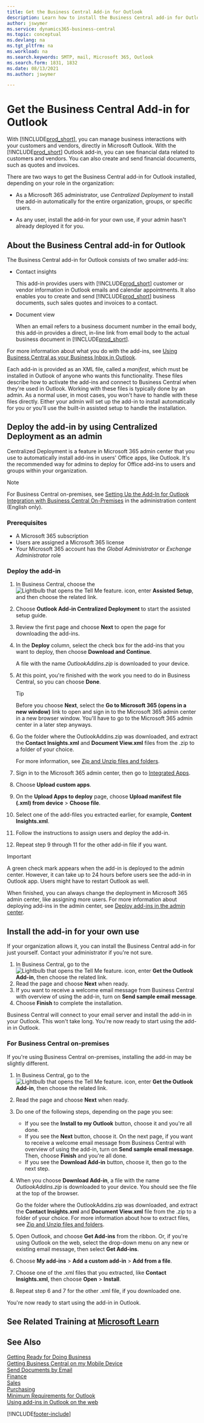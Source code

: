 ```yaml
---
title: Get the Business Central Add-in for Outlook
description: Learn how to install the Business Central add-in for Outlook for your organization or for your own use. 
author: jswymer
ms.service: dynamics365-business-central
ms.topic: conceptual
ms.devlang: na
ms.tgt_pltfrm: na
ms.workload: na
ms.search.keywords: SMTP, mail, Microsoft 365, Outlook
ms.search.form: 1831, 1832
ms.date: 08/13/2021
ms.author: jswymer

---
```

# Get the Business Central Add-in for Outlook

With [!INCLUDE[prod_short](includes/prod_short.md)], you can manage business interactions with your customers and vendors, directly in Microsoft Outlook. With the [!INCLUDE[prod_short](includes/prod_short.md)] Outlook add-in, you can see financial data related to customers and vendors. You can also create and send financial documents, such as quotes and invoices.  

There are two ways to get the Business Central add-in for Outlook installed, depending on your role in the organization:

- As a Microsoft 365 administrator, use *Centralized Deployment* to install the add-in automatically for the entire organization, groups, or specific users.

- As any user, install the add-in for your own use, if your admin hasn't already deployed it for you.

## About the Business Central add-in for Outlook

The Business Central add-in for Outlook consists of two smaller add-ins:

- Contact insights

    This add-in provides users with [!INCLUDE[prod_short](includes/prod_short.md)] customer or vendor information in Outlook emails and calendar appointments. It also enables you to create and send [!INCLUDE[prod_short](includes/prod_short.md)] business documents, such sales quotes and invoices to a contact. <!--To support these task, the add-in adds actions to the Outlook ribbon, in the **Business Central** group. --> 

- Document view

    When an email refers to a business document number in the email body, this add-in provides a direct, in-line link from email body to the actual business document in [!INCLUDE[prod_short](includes/prod_short.md)].

For more information about what you do with the add-ins, see [Using Business Central as your Business Inbox in Outlook](work-outlook-addin.md).

Each add-in is provided as an XML file, called a *manifest*, which must be installed in Outlook of anyone who wants this functionality. These files describe how to activate the add-ins and connect to Business Central when they're used in Outlook. Working with these files is typically done by an admin. As a normal user, in most cases, you won't have to handle with these files directly. Either your admin will set up the add-in to install automatically for you or you'll use the built-in assisted setup to handle the installation.

## Deploy the add-in by using Centralized Deployment as an admin

Centralized Deployment is a feature in Microsoft 365 admin center that you use to automatically install add-ins in users' Office apps, like Outlook. It's the recommended way for admins to deploy for Office add-ins to users and groups within your organization.

> [!NOTE]
> For Business Central on-premises, see [Setting Up the Add-In for Outlook Integration with Business Central On-Premises](/dynamics365/business-central/dev-itpro/administration/setting-up-office-add-ins-outlook-inbox) in the administration content (English only).

### Prerequisites

- A Microsoft 365 subscription  
- Users are assigned a Microsoft 365 license  
- Your Microsoft 365 account has the *Global Administrator* or *Exchange Administrator* role

### Deploy the add-in

1. In Business Central, choose the ![Lightbulb that opens the Tell Me feature.](media/ui-search/search_small.png "Tell me what you want to do") icon, enter **Assisted Setup**, and then choose the related link.
2. Choose **Outlook Add-in Centralized Deployment** to start the assisted setup guide.
3. Review the first page and choose **Next** to open the page for downloading the add-ins.
4. In the **Deploy** column, select the check box for the add-ins that you want to deploy, then choose **Download and Continue**.

    A file with the name *OutlookAddins.zip* is downloaded to your device.

5. At this point, you're finished with the work you need to do in Business Central, so you can choose **Done**.

   >[!TIP]
   > Before you choose **Next**, select the **Go to Microsoft 365 (opens in a new window)** link to open and sign in to the Microsoft 365 admin center in a new browser window. You'll have to go to the Microsoft 365 admin center in a later step anyways.

6. Go the folder where the OutlookAddins.zip was downloaded, and extract the **Contact Insights.xml** and **Document View.xml** files from the .zip to a folder of your choice.

    For more information, see [Zip and Unzip files and folders](https://support.microsoft.com/en-us/windows/zip-and-unzip-files-8d28fa72-f2f9-712f-67df-f80cf89fd4e5).
7. Sign in to the Microsoft 365 admin center, then go to [Integrated Apps](https://go.microsoft.com/fwlink/?linkid=2163967).

8. Choose **Upload custom apps**.
9. On the **Upload Apps to deploy** page, choose **Upload manifest file (.xml) from device** > **Choose file**.
10. Select one of the add-files you extracted earlier, for example, **Content Insights.xml**.
11. Follow the instructions to assign users and deploy the add-in.
12. Repeat step 9 through 11 for the other add-in file if you want.

> [!IMPORTANT]
> A green check mark appears when the add-in is deployed to the admin center. However, it can take up to 24 hours before users see the add-in in Outlook app. Users might have to restart Outlook as well.

When finished, you can always change the deployment in Microsoft 365 admin center, like assigning more users. For more information about deploying add-ins in the admin center, see [Deploy add-ins in the admin center](/microsoft-365/admin/manage/manage-deployment-of-add-in).

## <a name="install"></a>Install the add-in for your own use

If your organization allows it, you can install the Business Central add-in for just yourself. Contact your administrator if you're not sure.

1. In Business Central, go to the ![Lightbulb that opens the Tell Me feature.](media/ui-search/search_small.png "Tell me what you want to do") icon, enter **Get the Outlook Add-in**, then choose the related link.
2. Read the page and choose **Next** when ready.
3. If you want to receive a welcome email message from Business Central with overview of using the add-in, turn on **Send sample email message**.
4. Choose **Finish** to complete the installation.

Business Central will connect to your email server and install the add-in in your Outlook. This won't take long. You're now ready to start using the add-in in Outlook.

### <a name="onprem"></a>For Business Central on-premises

If you're using Business Central on-premises, installing the add-in may be slightly different.

1. In Business Central, go to the ![Lightbulb that opens the Tell Me feature.](media/ui-search/search_small.png "Tell me what you want to do") icon, enter **Get the Outlook Add-in**, then choose the related link.
2. Read the page and choose **Next** when ready.
3. Do one of the following steps, depending on the page you see:

    - If you see the **Install to my Outlook** button, choose it and you're all done.
    - If you see the **Next** button, choose it. On the next page, if you want to receive a welcome email message from Business Central with overview of using the add-in, turn on **Send sample email message**. Then, choose **Finish** and you're all done.
    - If you see the **Download Add-in** button, choose it, then go to the next step.
4. When you choose **Download Add-in**, a file with the name *OutlookAddins.zip* is downloaded to your device. You should see the file at the top of the browser.

   Go the folder where the OutlookAddins.zip was downloaded, and extract the **Contact Insights.xml** and **Document View.xml** file from the .zip to a folder of your choice. For more information about how to extract files, see [Zip and Unzip files and folders](https://support.microsoft.com/en-us/windows/zip-and-unzip-files-8d28fa72-f2f9-712f-67df-f80cf89fd4e5).

5. Open Outlook, and choose **Get Add-ins** from the ribbon. Or, if you're using Outlook on the web, select the drop-down menu on any new or existing email message, then select **Get Add-ins**.
6. Choose **My add-ins** > **Add a custom add-in** > **Add from a file**.
7. Choose one of the .xml files that you extracted, like **Contact Insights.xml**, then choose **Open** > **Install**.
8. Repeat step 6 and 7 for the other .xml file, if you downloaded one.

You're now ready to start using the add-in in Outlook.

## See Related Training at [Microsoft Learn](/learn/modules/alternative-interfaces-dynamics-365-business-central/index)

## See Also

[Getting Ready for Doing Business](ui-get-ready-business.md)  
[Getting Business Central on my Mobile Device](install-mobile-app.md)  
[Send Documents by Email](ui-how-send-documents-email.md)  
[Finance](finance.md)  
[Sales](sales-manage-sales.md)  
[Purchasing](purchasing-manage-purchasing.md)  
[Minimum Requirements for Outlook](product-requirements.md#outlook)  
[Using add-ins in Outlook on the web](https://support.office.com/article/Using-Add-ins-in-Outlook-on-the-web-8f2ce816-5df4-44a5-958c-f7f9d6dabdce?appver=OWB150)  


[!INCLUDE[footer-include](includes/footer-banner.md)]